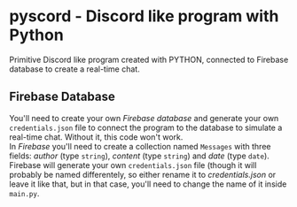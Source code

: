 # pyscord - Discord like program with Python

Primitive Discord like program created with PYTHON, connected to Firebase database to create a real-time chat.

## Firebase Database
You'll need to create your own *Firebase database* and generate your own `credentials.json` file to connect the program to the database to simulate a real-time chat. Without it, this code won't work.  
In *Firebase* you'll need to create a collection named `Messages` with three fields: *author* (type `string`), *content* (type `string`) and *date* (type `date`). 
Firebase will generate your own `credentials.json` file (though it will probably be named differentely, so either rename it to *credentials.json* or leave it like that, but in that case, you'll need to change the name of it inside `main.py`. 
